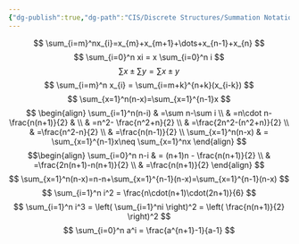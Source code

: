 ```yaml
---
{"dg-publish":true,"dg-path":"CIS/Discrete Structures/Summation Notation.md","permalink":"/cis/discrete-structures/summation-notation/","created":"2024-03-27T16:06:09.433-04:00","updated":"2025-07-08T10:47:55.444-04:00"}
---
```


$$
\sum_{i=m}^nx_{i}=x_{m}+x_{m+1}+\dots+x_{n-1}+x_{n}
$$
$$
\sum_{i=0}^n xi = x \sum_{i=0}^n i
$$
$$
\sum x \pm \sum y = \sum x \pm y 
$$
$$
\sum_{i=m}^n x_{i} = \sum_{i=m+k}^{n+k}(x_{i-k})
$$
$$
\sum_{x=1}^n(n-x)=\sum_{x=1}^{n-1}x
$$
$$
\begin{align}
\sum_{i=1}^n(n-i)  & =\sum n-\sum i \\
 & =n\cdot n- \frac{n(n+1)}{2} &  \\
 & =n^2- \frac{n^2+n}{2} \\
 & =\frac{2n^2-(n^2+n)}{2} \\
 & =\frac{n^2-n}{2} \\
 & =\frac{n(n-1)}{2} \\
 \sum_{x=1}^n(n-x) & = \sum_{x=1}^{n-1}x\neq \sum_{x=1}^nx
\end{align}
$$
$$\begin{align}
\sum_{i=0}^n n-i & = (n+1)n - \frac{n(n+1)}{2} \\
 & =\frac{2n(n+1)-n(n+1)}{2} \\
 & =\frac{n(n+1)}{2}
\end{align} 
$$
$$
\sum_{x=1}^n(n-x)=n-n+\sum_{x=1}^{n-1}(n-x)=\sum_{x=1}^{n-1}(n-x)
$$
$$
\sum_{i=1}^n i^2 = \frac{n\cdot(n+1)\cdot(2n+1)}{6}
$$
$$
\sum_{i=1}^n i^3 = \left( \sum_{i=1}^ni \right)^2 = \left( \frac{n(n+1)}{2} \right)^2
$$
$$
\sum_{i=0}^n a^i = \frac{a^{n+1}-1}{a-1}
$$
